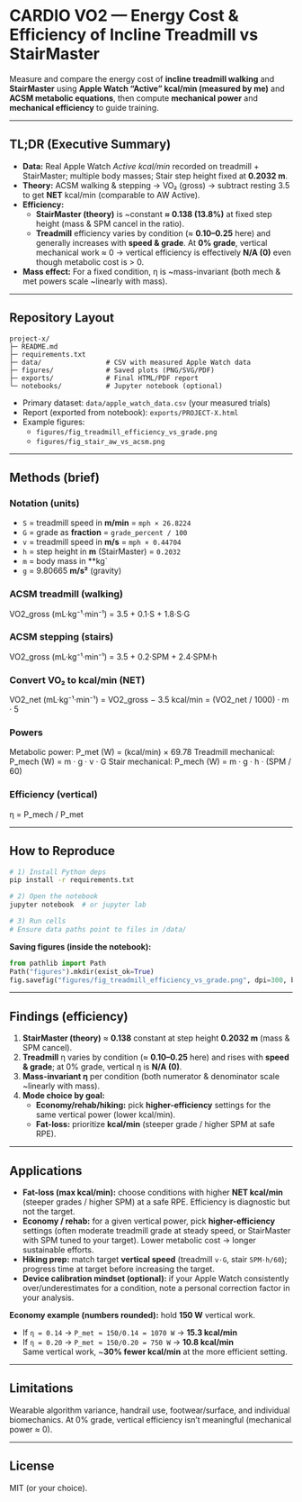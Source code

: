 # CARDIO VO2 — Energy Cost & Efficiency of Incline Treadmill vs StairMaster

Measure and compare the energy cost of **incline treadmill walking** and **StairMaster** using **Apple Watch “Active” kcal/min (measured by me)** and **ACSM metabolic equations**, then compute **mechanical power** and **mechanical efficiency** to guide training.

---

## TL;DR (Executive Summary)

- **Data:** Real Apple Watch *Active kcal/min* recorded on treadmill + StairMaster; multiple body masses; Stair step height fixed at **0.2032 m**.  
- **Theory:** ACSM walking & stepping → VO₂ (gross) → subtract resting 3.5 to get **NET** kcal/min (comparable to AW Active).  
- **Efficiency:**  
  - **StairMaster (theory)** is ~constant **≈ 0.138 (13.8%)** at fixed step height (mass & SPM cancel in the ratio).  
  - **Treadmill** efficiency varies by condition (≈ **0.10–0.25** here) and generally increases with **speed & grade**. At **0% grade**, vertical mechanical work ≈ 0 → vertical efficiency is effectively **N/A (0)** even though metabolic cost is > 0.  
- **Mass effect:** For a fixed condition, η is ~mass-invariant (both mech & met powers scale ~linearly with mass).

---

## Repository Layout

```
project-x/
├─ README.md
├─ requirements.txt
├─ data/                # CSV with measured Apple Watch data
├─ figures/             # Saved plots (PNG/SVG/PDF)
├─ exports/             # Final HTML/PDF report
└─ notebooks/           # Jupyter notebook (optional)
```

- Primary dataset: `data/apple_watch_data.csv` (your measured trials)
- Report (exported from notebook): `exports/PROJECT-X.html`
- Example figures:
  - `figures/fig_treadmill_efficiency_vs_grade.png`
  - `figures/fig_stair_aw_vs_acsm.png`

---

## Methods (brief)

### Notation (units)
- `S` = treadmill speed in **m/min** = `mph × 26.8224`
- `G` = grade as **fraction** = `grade_percent / 100`
- `v` = treadmill speed in **m/s** = `mph × 0.44704`
- `h` = step height in **m** (StairMaster) = `0.2032`
- `m` = body mass in **kg`
- `g` = 9.80665 **m/s²** (gravity)

### ACSM treadmill (walking)
VO2_gross (mL·kg⁻¹·min⁻¹) = 3.5 + 0.1·S + 1.8·S·G

### ACSM stepping (stairs)
VO2_gross (mL·kg⁻¹·min⁻¹) = 3.5 + 0.2·SPM + 2.4·SPM·h

### Convert VO₂ to kcal/min (NET)
VO2_net (mL·kg⁻¹·min⁻¹) = VO2_gross − 3.5
kcal/min = (VO2_net / 1000) · m · 5

### Powers
Metabolic power: P_met (W) = (kcal/min) × 69.78
Treadmill mechanical: P_mech (W) = m · g · v · G
Stair mechanical: P_mech (W) = m · g · h · (SPM / 60)

### Efficiency (vertical)
η = P_mech / P_met

---

## How to Reproduce

```bash
# 1) Install Python deps
pip install -r requirements.txt

# 2) Open the notebook
jupyter notebook  # or jupyter lab

# 3) Run cells
# Ensure data paths point to files in /data/
```

**Saving figures (inside the notebook):**
```python
from pathlib import Path
Path("figures").mkdir(exist_ok=True)
fig.savefig("figures/fig_treadmill_efficiency_vs_grade.png", dpi=300, bbox_inches="tight")
```

---

## Findings (efficiency)

1. **StairMaster (theory)** ≈ **0.138** constant at step height **0.2032 m** (mass & SPM cancel).  
2. **Treadmill** η varies by condition (≈ **0.10–0.25** here) and rises with **speed & grade**; at 0% grade, vertical η is **N/A (0)**.  
3. **Mass-invariant η** per condition (both numerator & denominator scale ~linearly with mass).  
4. **Mode choice by goal:**  
   - **Economy/rehab/hiking:** pick **higher-efficiency** settings for the same vertical power (lower kcal/min).  
   - **Fat-loss:** prioritize **kcal/min** (steeper grade / higher SPM at safe RPE).

---

## Applications

- **Fat-loss (max kcal/min):** choose conditions with higher **NET kcal/min** (steeper grades / higher SPM) at a safe RPE. Efficiency is diagnostic but not the target.  
- **Economy / rehab:** for a given vertical power, pick **higher-efficiency** settings (often moderate treadmill grade at steady speed, or StairMaster with SPM tuned to your target). Lower metabolic cost → longer sustainable efforts.  
- **Hiking prep:** match target **vertical speed** (treadmill `v·G`, stair `SPM·h/60`); progress time at target before increasing the target.  
- **Device calibration mindset (optional):** if your Apple Watch consistently over/underestimates for a condition, note a personal correction factor in your analysis.

**Economy example (numbers rounded):** hold **150 W** vertical work.
- If `η = 0.14` → `P_met ≈ 150/0.14 = 1070 W` → **15.3 kcal/min**  
- If `η = 0.20` → `P_met ≈ 150/0.20 = 750 W`  → **10.8 kcal/min**  
Same vertical work, ~**30% fewer kcal/min** at the more efficient setting.

---

## Limitations

Wearable algorithm variance, handrail use, footwear/surface, and individual biomechanics. At 0% grade, vertical efficiency isn’t meaningful (mechanical power ≈ 0).

---

## License

MIT (or your choice).
